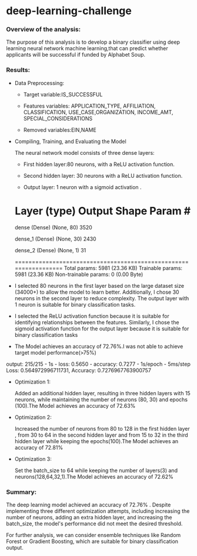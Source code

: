 # deep-learning-challenge

### Overview of the analysis: 

The purpose of this analysis is to develop a binary classifier using deep learning neural network machine learning,that can predict whether applicants will be successful if funded by Alphabet Soup.

### Results: 

* Data Preprocessing:

     * Target variable:IS_SUCCESSFUL
  
     * Features variables: APPLICATION_TYPE, AFFILIATION, CLASSIFICATION, USE_CASE,ORGANIZATION, INCOME_AMT, SPECIAL_CONSIDERATIONS
  
     * Removed variables:EIN,NAME

 * Compiling, Training, and Evaluating the Model
 

     The neural network model consists of three dense  layers:
  
    * First hidden layer:80 neurons, with a ReLU activation function.
  
    * Second hidden layer: 30 neurons with a ReLU activation function.
  
    * Output layer: 1 neuron with a sigmoid activation .

    
    Layer (type)                Output Shape              Param #   
    =================================================================
    dense (Dense)               (None, 80)                3520      
                                                                    
    dense_1 (Dense)             (None, 30)                2430      
                                                                    
    dense_2 (Dense)             (None, 1)                 31        
                                                                    
    =================================================================
    Total params: 5981 (23.36 KB)
    Trainable params: 5981 (23.36 KB)
    Non-trainable params: 0 (0.00 Byte)

  * I selected 80 neurons in the first layer based on the large dataset size (34000+) to allow the model to learn better. Additionally, I chose 30 neurons in the second layer to reduce complexity. The output layer with 1 neuron is suitable for binary classification tasks.

  * I selected the ReLU activation function because it is suitable for identifying relationships between the features. Similarly, I chose the sigmoid activation function for the output layer because it is suitable for binary classification tasks


  * The Model achieves  an accuracy of 72.76%.I was not able to achieve target model performance(>75%)

  output:
   215/215 - 1s - loss: 0.5650 - accuracy: 0.7277 - 1s/epoch - 5ms/step
   Loss: 0.564972996711731, Accuracy: 0.7276967763900757

  * Optimization 1:

    Added an additional hidden layer, resulting in three hidden layers with 15 neurons, while maintaining the number of neurons (80, 30) and epochs (100).The Model achieves  an accuracy of 72.63%

  * Optimization 2:

    Increased the number of neurons from 80 to 128 in the first hidden layer , from 30 to 64 in the second hidden layer and from 15 to 32 in the third hidden layer while keeping the epochs(100).The Model achieves  an accuracy of 72.81%
    

  * Optimization 3:

    Set the batch_size to 64  while keeping the number of layers(3) and neurons(128,64,32,1).The Model achieves  an accuracy of 72.62%

### Summary:


The deep learning model achieved an accuracy of 72.76% . Despite implementing three different optimization attempts, including increasing the number of neurons, adding an extra hidden layer, and increasing the batch_size, the model's performance did not meet the desired threshold.

For further analysis, we can consider ensemble techniques like Random Forest or Gradient Boosting, which are suitable for binary classification output.
